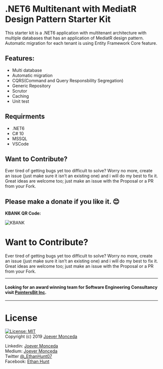 # .NET6 Multitenant with MediatR Design Pattern Starter Kit

This starter kit is a .NET6 application with multitenant architecture with multiple databases that has an application of MediatR design pattern.
Automatic migration for each tenant is using Entity Framework Core feature.

## Features:
* Multi database
* Automatic migration
* CQRS(Command and Query Responsbility Segregation) 
* Generic Repository
* Scrutor 
* Caching 
* Unit test
## Requirments
* .NET6 
* C# 10
* MSSQL
* VSCode

## Want to Contribute?
Ever tired of getting bugs yet too difficult to solve? Worry no more, create an issue (just make sure it isn’t an existing one) and i will do my best to fix it. 
Great ideas are welcome too; just make an issue with the Proposal or a PR from your Fork.

## Please make a donate if you like it. :blush:   
**KBANK QR Code:**   

![KBANK](https://i.imgur.com/jYtO74p.jpg)
   
   # Want to Contribute?  
   Ever tired of getting bugs yet too difficult to solve? Worry no more, create an issue (just make sure it isn’t an existing one) and i will do my best to fix it. Great ideas are welcome too; just make an issue with the Proposal or a PR from your Fork.

  ---
   #### Looking for an award winning team for Software Engineering Consultancy visit [PointersBit Inc](https://www.facebook.com/pointersbit).
  ---
  
  # License 
  [![License: MIT](https://img.shields.io/badge/License-MIT-yellow.svg)](https://opensource.org/licenses/MIT)  
  Copyright (c) 2019 [Joever Monceda](https://github.com/Ethan0007)


  Linkedin: [Joever Monceda](https://www.linkedin.com/in/joever-monceda-55242779/)  
  Medium: [Joever Monceda](https://medium.com/@joever.monceda/new-net-core-vuejs-vuex-router-webpack-starter-kit-e94b6fdb7481)  
  Twitter [@_EthanHunt07](https://twitter.com/_EthanHunt07)  
  Facebook: [Ethan Hunt](https://m.facebook.com/groups/215192935559397?view=permalink&id=688430418235644)

